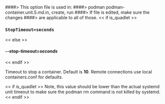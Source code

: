 ####> This option file is used in:
####>   podman podman-container.unit.5.md.in, create, run
####> If file is edited, make sure the changes
####> are applicable to all of those.
<< if is_quadlet >>
### `StopTimeout=seconds`
<< else >>
#### **--stop-timeout**=*seconds*
<< endif >>

Timeout to stop a container. Default is **10**.
Remote connections use local containers.conf for defaults.

<< if is_quadlet >>
Note, this value should be lower than the actual systemd unit timeout to make sure the podman rm command is not killed by systemd.
<< endif >>
